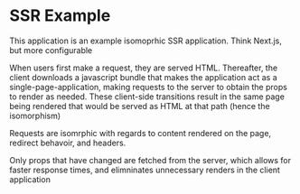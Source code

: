 # SSR Example

This application is an example isomoprhic SSR application. Think Next.js, but
more configurable

When users first make a request, they are served HTML. Thereafter, the client
downloads a javascript bundle that makes the application act as a
single-page-application, making requests to the server to obtain the props to
render as needed. These client-side transitions result in the same page being
rendered that would be served as HTML at that path (hence the isomorphism)

Requests are isomrphic with regards to content rendered on the page, redirect
behavoir, and headers.

Only props that have changed are fetched from the server, which allows for
faster response times, and elimninates unnecessary renders in the client
application
